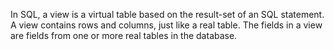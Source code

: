 In SQL, a view is a virtual table based on the result-set of an SQL statement.
A view contains rows and columns, just like a real table.
The fields in a view are fields from one or more real tables in the database.